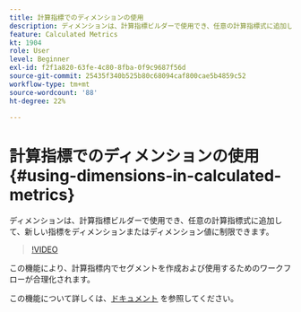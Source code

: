 ```yaml
---
title: 計算指標でのディメンションの使用
description: ディメンションは、計算指標ビルダーで使用でき、任意の計算指標式に追加して、新しい指標をディメンションまたはディメンション値に制限できます。
feature: Calculated Metrics
kt: 1904
role: User
level: Beginner
exl-id: f2f1a820-63fe-4c80-8fba-0f9c9687f56d
source-git-commit: 25435f340b525b80c68094caf800cae5b4859c52
workflow-type: tm+mt
source-wordcount: '88'
ht-degree: 22%

---
```


# 計算指標でのディメンションの使用 {#using-dimensions-in-calculated-metrics}

ディメンションは、計算指標ビルダーで使用でき、任意の計算指標式に追加して、新しい指標をディメンションまたはディメンション値に制限できます。

>[!VIDEO](https://video.tv.adobe.com/v/37465/?quality=12&learn=on&captions=jpn)

この機能により、計算指標内でセグメントを作成および使用するためのワークフローが合理化されます。

この機能について詳しくは、[ドキュメント](https://experienceleague.adobe.com/docs/analytics/components/calculated-metrics/calcmetric-workflow/cm-build-metrics.html?lang=ja) を参照してください。
